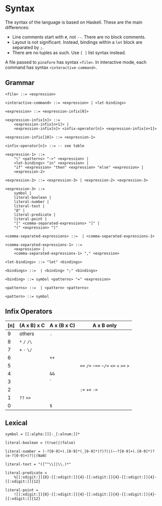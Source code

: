 # Syntax

The syntax of the language is based on Haskell.
These are the main differences:

* Line comments start with `#`, not `--`.
There are no block comments.
* Layout is not significant.
Instead, bindings within a `let` block are separated by `;`.
* There are no tuples as such. Use `[ ]` list syntax instead.

A file passed to `pinafore` has syntax `<file>`.
In interactive mode, each command has syntax `<interactive-command>`.

## Grammar

```
<file> ::= <expression>

<interactive-command> ::= <expression> | <let-bindings>

<expression> ::= <expression-infix[0]>

<expression-infix[n]> ::=
    <expression-infix[n+1]> |
    <expression-infix[n]> <infix-operator[n]> <expression-infix[n+1]>

<expression-infix[10]> ::= <expression-1>

<infix-operator[n]> ::= -- see table

<expression-1> ::=
    "\" <patterns> "->" <expression> |
    <let-bindings> "in" <expression> |
    "if" <expression> "then" <expression> "else" <expression> |
    <expression-2>

<expression-2> ::= <expression-3> | <expression-2> <expression-3>

<expression-3> ::=
    symbol |
    literal-boolean |
    literal-number |
    literal-text |
    "@" |
    literal-predicate |
    literal-point |
    "[" <comma-separated-expressions> "]" |
    "(" <expression> ")"

<comma-separated-expressions> ::=  | <comma-separated-expressions-1>

<comma-separated-expressions-1> ::=
    <expression> |
    <comma-separated-expressions-1> "," <expression>

<let-bindings> ::= "let" <bindings>

<bindings> ::=  | <binding> ";" <bindings>

<binding> ::= symbol <patterns> "=" <expression>

<patterns> ::=  | <pattern> <patterns>

<pattern> ::= symbol
```

## Infix Operators

| [n] | (A x B) x C | A x (B x C) | A x B only |
| --- | --- | --- | --- |
9 | others | `.` |
8 | `*` `/` `/\` | |
7 | `+` `-` `\/` | |
6 | | `++` |
5 | | | `==` `/=` `~==` `~/=` `<=` `<` `>=` `>`
4 | | `&&` |
3 | | `||` |
2 | | | `:=` `+=` `-=`
1 | `??` `>>` | |
0 | | `$` |

## Lexical

```no-highlight
symbol = [[:alpha:]][-_[:alnum:]]*

literal-boolean = (true)|(false)

literal-number = (-?[0-9]+(.[0-9]*(_[0-9]*)?)?)|(~-?[0-9]+(.[0-9]*)?(e-?[0-9]+)?)|(NaN)

literal-text = "([^"\\]|\\.)*"

literal-predicate =
    %[[:xdigit:]]{8}-[[:xdigit:]]{4}-[[:xdigit:]]{4}-[[:xdigit:]]{4}-[[:xdigit:]]{12}

literal-point =
    ![[:xdigit:]]{8}-[[:xdigit:]]{4}-[[:xdigit:]]{4}-[[:xdigit:]]{4}-[[:xdigit:]]{12}
```
